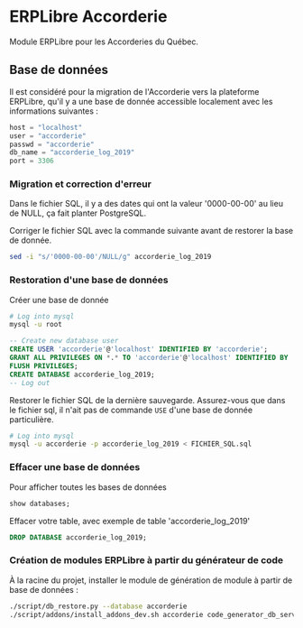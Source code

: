 # ERPLibre Accorderie

Module ERPLibre pour les Accorderies du Québec.

## Base de données

Il est considéré pour la migration de l'Accorderie vers la plateforme ERPLibre, qu'il y a une base de donnée accessible localement avec les informations suivantes :

```python
host = "localhost"
user = "accorderie"
passwd = "accorderie"
db_name = "accorderie_log_2019"
port = 3306
```

### Migration et correction d'erreur

Dans le fichier SQL, il y a des dates qui ont la valeur '0000-00-00' au lieu de NULL, ça fait planter PostgreSQL.

Corriger le fichier SQL avec la commande suivante avant de restorer la base de donnée.
```bash
sed -i "s/'0000-00-00'/NULL/g" accorderie_log_2019
```

### Restoration d'une base de données

Créer une base de donnée

```bash
# Log into mysql
mysql -u root
```

```sql
-- Create new database user
CREATE USER 'accorderie'@'localhost' IDENTIFIED BY 'accorderie';
GRANT ALL PRIVILEGES ON *.* TO 'accorderie'@'localhost' IDENTIFIED BY 'accorderie';
FLUSH PRIVILEGES;
CREATE DATABASE accorderie_log_2019;
-- Log out
```

Restorer le fichier SQL de la dernière sauvegarde. Assurez-vous que dans le fichier sql, il n'ait pas de commande `USE` d'une base de donnée particulière.

```bash
# Log into mysql
mysql -u accorderie -p accorderie_log_2019 < FICHIER_SQL.sql
```

### Effacer une base de données

Pour afficher toutes les bases de données
```sql
show databases;
```

Effacer votre table, avec exemple de table 'accorderie_log_2019'
```sql
DROP DATABASE accorderie_log_2019;
```

### Création de modules ERPLibre à partir du générateur de code

À la racine du projet, installer le module de génération de module à partir de base de données :
```bash
./script/db_restore.py --database accorderie
./script/addons/install_addons_dev.sh accorderie code_generator_db_servers
```
